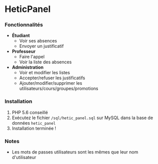 # HeticPanel

### Fonctionnalités
- **Étudiant**
  - Voir ses absences
  - Envoyer un justificatif
- **Professeur**
  - Faire l'appel
  - Voir la liste des absences
- **Administration**
  - Voir et modifier les listes
  - Accepter/refuser les justificatifs
  - Ajouter/modifier/supprimer les utilisateurs/cours/groupes/promotions

### Installation
1. PHP 5.6 conseillé
2. Exécutez le fichier `/sql/hetic_panel.sql` sur MySQL dans la base de données `hetic_panel`
3. Installation terminée !

### Notes
- Les mots de passes utilisateurs sont les mêmes que leur nom d'utilisateur
